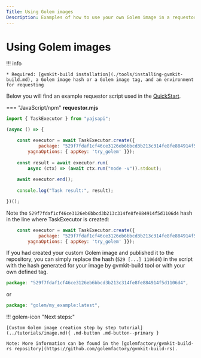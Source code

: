 ```yaml
---
Title: Using Golem images
Description: Examples of how to use your own Golem image in a requestor script
---
```


# Using Golem images

!!! info

    * Required: [gvmkit-build installation](./tools/installing-gvmkit-build.md), a Golem image hash or a Golem image tag, and an environment for requesting

Below you will find an example requestor script used in the [QuickStart](../quickstart/quickstart.md). 

=== "JavaScript/npm"
    **requestor.mjs**    
```js
import { TaskExecutor } from "yajsapi";

(async () => {

    const executor = await TaskExecutor.create({
            package: "529f7fdaf1cf46ce3126eb6bbcd3b213c314fe8fe884914f5d1106d4",    
        yagnaOptions: { appKey: 'try_golem' }});
    
    const result = await executor.run(
        async (ctx) => (await ctx.run("node -v")).stdout);
    
    await executor.end();
    
    console.log("Task result:", result);

})();
```

Note the `529f7fdaf1cf46ce3126eb6bbcd3b213c314fe8fe884914f5d1106d4` hash in the line where TaskExecutor is created:


```js
    const executor = await TaskExecutor.create({
            package: "529f7fdaf1cf46ce3126eb6bbcd3b213c314fe8fe884914f5d1106d4",    
        yagnaOptions: { appKey: 'try_golem' }});
```

If you had created your custom Golem image and published it to the repository, you can simply replace the hash (`529 [...] 1106d4`) in the script with the hash generated for your image by gvmkit-build tool or with your own defined tag.

```js
package: "529f7fdaf1cf46ce3126eb6bbcd3b213c314fe8fe884914f5d1106d4",
```
or

```js
package: "golem/my_example:latest",
```


!!! golem-icon "Next steps:"

    [Custom Golem image creation step by step tutorial](../tutorials/image.md){ .md-button .md-button--primary }
 
    Note: More information can be found in the [golemfactory/gvmkit-build-rs repository](https://github.com/golemfactory/gvmkit-build-rs).